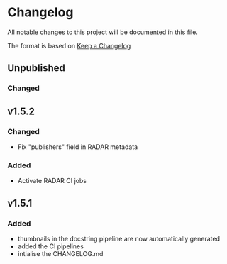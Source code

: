 # Changelog
All notable changes to this project will be documented in this file.

The format is based on [Keep a Changelog](https://keepachangelog.com/en/1.0.0/)

## Unpublished

### Changed

## v1.5.2

### Changed
- Fix "publishers" field in RADAR metadata

### Added
- Activate RADAR CI jobs

## v1.5.1

### Added
- thumbnails in the docstring pipeline are now automatically generated
- added the CI pipelines
- intialise the CHANGELOG.md
